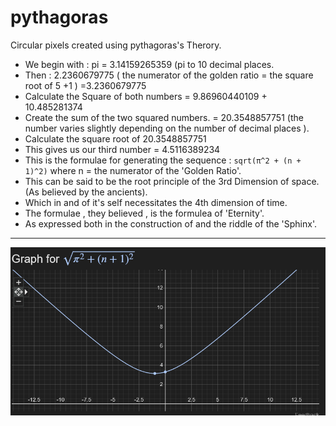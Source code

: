 # pythagoras

Circular pixels created using pythagoras's Therory. 

* We begin with :  pi = 3.14159265359 (pi to 10 decimal places.
* Then : 2.2360679775 ( the numerator of the golden ratio = the square root of 5 +1 ) =3.2360679775
* Calculate the Square of both numbers = 9.86960440109  +  10.485281374 
* Create the sum of the two squared numbers. = 20.3548857751 (the number varies slightly depending on the number of decimal places ).
* Calculate the square root of 20.3548857751 
* This gives us our third number =  4.5116389234
* This is the formulae for generating the sequence : ```sqrt(π^2 + (n + 1)^2)``` where n = the numerator of the 'Golden Ratio'.
* This can be said to be the root principle of the 3rd Dimension of space.(As believed by the ancients).
* Which in and of it's self necessitates the 4th dimension of time.
* The formulae , they believed , is the formulea of 'Eternity'.
* As expressed both in the construction of and the riddle of the 'Sphinx'.
  
 *************************************************************************************************************************************************************************
 ![eternity](eternity2.png) 
 
